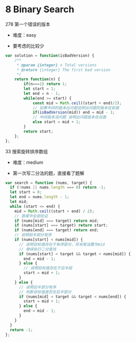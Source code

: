 <!--
 * @LastEditors: panda_liu
 * @LastEditTime: 2020-08-08 17:40:54
 * @FilePath: \yangbao-2019-developc:\Users\23163\Desktop\web\leetcode\8.BinarySearch.md
 * @Description: add some description
-->
# 8 Binary Search

278 第一个错误的版本

- 难度：easy

- 要考虑的比较少

``` js
var solution = function(isBadVersion) {
    /**
     * @param {integer} n Total versions
     * @return {integer} The first bad version
     */
    return function(n) {
        if(n===1) return 1;
        let start = 1;
        let end = n - 1;
        while(end >= start) {
            const mid = Math.ceil((start + end)/2);
            // 如果中间的版本出问题说明出问题的版本在前面
            if(isBadVersion(mid)) end = mid - 1;
            // 中间版本没问题 说明出问题版本在后面
            else start = mid + 1;
        }
        return start;
    };
};
```

33 搜索旋转排序数组

- 难度：medium

- 第一次写二分法的题，直接看了题解

``` js
var search = function (nums, target) {
  if (!nums || nums.length === 0) return -1;
  let start = 0;
  let end = nums.length - 1;
  let mid;
  while (start <= end) {
    mid = Math.ceil((start + end) / 2);
    // 首尾中全部验证
    if (nums[mid] === target) return mid;
    if (nums[start] === target) return start;
    if (nums[end] === target) return end;
    // 说明前半部分有序
    if (nums[start] < nums[mid]) {
      // 说明目标值存在于有序部分，将末尾设置为mid
      // 继续执行二分查找
      if (nums[start] < target && target < nums[mid]) {
        end = mid - 1;
      } else {
        // 说明目标值存在于后半段
        start = mid + 1;
      }
    } else {
      // 说明后半部分有序
      // 判断目标值是否在后半部分
      if (nums[mid] < target && target < nums[end]) {
        start = mid + 1;
      } else {
        end = mid - 1;
      }
    }
  }
  return -1;
};
```